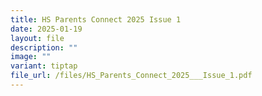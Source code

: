 ```yaml
---
title: HS Parents Connect 2025 Issue 1
date: 2025-01-19
layout: file
description: ""
image: ""
variant: tiptap
file_url: /files/HS_Parents_Connect_2025___Issue_1.pdf
---
```


